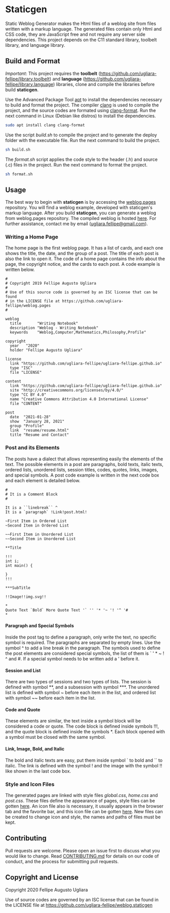 # Staticgen

Static Weblog Generator makes the Html files of a weblog site from files written 
with a markup language. The generated files contain only Html and CSS code, they 
are JavaScript free and not require any server side dependencies. This project 
depends on the C11 standard library, toolbelt library, and language library.

## Build and Format

*Important*: This project requires the **toolbelt** 
(<https://github.com/ugliara-fellipe/library.toolbelt>) and **language** 
(<https://github.com/ugliara-fellipe/library.language>) libraries, clone and 
compile the libraries before build **staticgen**.

Use the Advanced Package Tool [apt](https://en.wikipedia.org/wiki/APT_\(software\)) 
to install the dependencies necessary to build and format the project. The compiler 
[clang](https://en.wikipedia.org/wiki/Clang) is used to compile the project, and the 
source codes are formated using [clang-format](http://clang.llvm.org/docs/ClangFormat.html).
Run the next command in Linux (Debian like distros) to install the dependencies.

```bash
sudo apt install clang clang-format
```

Use the script *build.sh* to compile the project and to generate the deploy folder 
with the executable file. Run the next command to build the project.

```bash
sh build.sh
```

The *format.sh* script applies the code style to the header (.h) and source (.c) 
files in the project. Run the next command to format the project.

```bash
sh format.sh
```

## Usage

The best way to begin with **staticgen** is by accessing the 
[weblog.pages](https://github.com/ugliara-fellipe/weblog.pages) repository. You 
will find a weblog example, developed with staticgen's markup language. After you 
build **staticgen**, you can generate a weblog from weblog.pages repository. 
The compiled weblog is hosted [here](https://ugliara-fellipe.github.io/). 
For further assistance, contact me by email (<ugliara.fellipe@gmail.com>).

### Writing a Home Page

The home page is the first weblog page. It has a list of cards, and each one 
shows the title, the date, and the group of a post. The title of each post 
is also the link to open it. The code of a home page contains the info about the 
page, the copyright notice, and the cards to each post. A code example is 
written below.

```
#
# Copyright 2019 Fellipe Augusto Ugliara
#
# Use of this source code is governed by an ISC license that can be found 
# in the LICENSE file at https://github.com/ugliara-fellipe/weblog.pages
#

weblog
  title       "Writing Notebook"
  description "Weblog - Writing Notebook"
  keywords    "Weblog,Computer,Mathematics,Philosophy,Profile"

copyright
  year   "2020"
  holder "Fellipe Augusto Ugliara"

license
  link "https://github.com/ugliara-fellipe/ugliara-fellipe.github.io"
  type "ISC"
  file "LICENSE"

content
  link "https://github.com/ugliara-fellipe/ugliara-fellipe.github.io"
  site "http://creativecommons.org/licenses/by/4.0/"
  type "CC BY 4.0"
  name "Creative Commons Attribution 4.0 International License"
  file "CONTENT"

post
  date  "2021-01-28"
  show  "January 28, 2021"
  group "Profile"
  link  "resume/resume.html"
  title "Resume and Contact"
```

### Post and its Elements

The posts have a dialect that allows representing easily the elements of the 
text. The possible elements in a post are paragraphs, bold texts, italic texts, 
ordered lists, unordered lists, session titles, codes, quotes, links, images, 
and special symbols. A post code example is written in the next code box and 
each element is detailed below.

```
#
# It is a Comment Block
#

It is a ``linebreak`` ^
It is a `paragraph` !Link!post.html!

~First Item in Ordered List
~Second Item in Ordered List

~~First Item in Unordered List
~~Second Item in Unordered List

**Title

!!!
int i;
int main() {

}
!!!

***SubTitle

!!Image!!img.svg!!

*
Quote Text `Bold` More Quote Text '` '' '* '~ '! '^ '#
*
```

#### Paragraph and Special Symbols

Inside the post tag to define a paragraph, only write the text, no specific 
symbol is required. The paragraphs are separated by empty lines. Use the 
symbol ^ to add a line break in the paragraph. The symbols used to define 
the post elements are considered special symbols, the list of them 
is \` ' * ~ ! ^ and #. If a special symbol needs to be 
written add a ' before it.

#### Session and List

There are two types of sessions and two types of lists. The session is defined 
with symbol \*\*, and a subsession with symbol \*\*\*. The unordered list is 
defined with symbol ~ before each item in the list, and ordered list with 
symbol ~~ before each item in the list.

#### Code and Quote

These elements are similar, the text inside a symbol block will be 
considered a code or quote. The code block is defined inside symbols 
!!!, and the quote block is defined inside the symbols \*. Each block 
opened with a symbol must be closed with the same symbol.

#### Link, Image, Bold, and Italic

The bold and italic texts are easy, put them inside symbol \` to bold and 
\`\` to italic. The link is defined with the symbol ! and the image with the 
symbol !! like shown in the last code box. 

### Style and Icon Files

The generated pages are linked with style files *global.css*, *home.css* and 
*post.css*. These files define the appearance of pages, style files can be gotten 
[here](https://github.com/ugliara-fellipe/weblog.pages/tree/master/style). 
An icon file also is necessary, it usually appears in the browser tab and the 
favorite bar, and this icon file can be gotten 
[here](https://github.com/ugliara-fellipe/weblog.pages/tree/master/images). 
New files can be created to change icon and style, the names and paths of 
files must be kept.

## Contributing

Pull requests are welcome. Please open an issue first to discuss what you 
would like to change. Read 
[CONTRIBUTING.md](https://github.com/ugliara-fellipe/weblog.staticgen/blob/master/.github/CONTRIBUTING.md) 
for details on our code of conduct, and the process for submitting pull requests.

## Copyright and License

Copyright 2020 Fellipe Augusto Ugliara

Use of source codes are governed by an ISC license that can be found 
in the LICENSE file at https://github.com/ugliara-fellipe/weblog.staticgen
